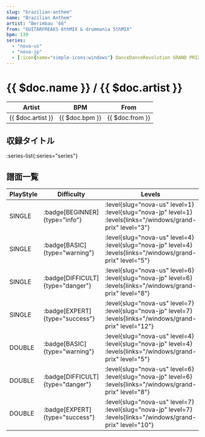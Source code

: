 ```yaml
---
slug: "brazilian-anthem"
name: "Brazilian Anthem"
artist: "Berimbau '66"
from: "GUITARFREAKS 6thMIX & drummania 5thMIX"
bpm: 130
series:
  - "nova-us"
  - "nova-jp"
  - [:icon{name="simple-icons:windows"} DanceDanceRevolution GRAND PRIX (グランプリプレー)](/windows/grand-prix)
---
```


# {{ $doc.name }} / {{ $doc.artist }}

|Artist|BPM|From|
|------|---|----|
|{{ $doc.artist }}|{{ $doc.bpm }}|{{ $doc.from }}|

## 収録タイトル

:series-list{:series="series"}

## 譜面一覧

|PlayStyle|Difficulty|Levels|Notes|Movie|
|---------|----------|------|-----|-----|
|SINGLE| :badge[BEGINNER]{type="info"}|<div class="field is-grouped is-grouped-multiline"> :level{slug="nova-us" level=1} :level{slug="nova-jp" level=1}  :levels{links="/windows/grand-prix" level="3"}</div>|84/0||
|SINGLE| :badge[BASIC]{type="warning"}|<div class="field is-grouped is-grouped-multiline"> :level{slug="nova-us" level=4} :level{slug="nova-jp" level=4}  :levels{links="/windows/grand-prix" level="5"}</div>|155/10||
|SINGLE| :badge[DIFFICULT]{type="danger"}|<div class="field is-grouped is-grouped-multiline"> :level{slug="nova-us" level=6} :level{slug="nova-jp" level=6}  :levels{links="/windows/grand-prix" level="8"}</div>|213/30||
|SINGLE| :badge[EXPERT]{type="success"}|<div class="field is-grouped is-grouped-multiline"> :level{slug="nova-us" level=7} :level{slug="nova-jp" level=7}  :levels{links="/windows/grand-prix" level="12"}</div>|269/12||
|DOUBLE| :badge[BASIC]{type="warning"}|<div class="field is-grouped is-grouped-multiline"> :level{slug="nova-us" level=4} :level{slug="nova-jp" level=4}  :levels{links="/windows/grand-prix" level="5"}</div>|156/8||
|DOUBLE| :badge[DIFFICULT]{type="danger"}|<div class="field is-grouped is-grouped-multiline"> :level{slug="nova-us" level=6} :level{slug="nova-jp" level=6}  :levels{links="/windows/grand-prix" level="8"}</div>|201/10||
|DOUBLE| :badge[EXPERT]{type="success"}|<div class="field is-grouped is-grouped-multiline"> :level{slug="nova-us" level=7} :level{slug="nova-jp" level=7}  :levels{links="/windows/grand-prix" level="10"}</div>|282/7||
